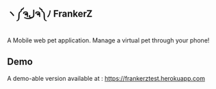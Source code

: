 ## ヽ༼ຈل͜ຈ༽ﾉ FrankerZ

A Mobile web pet application. Manage a virtual pet through your phone!



## Demo
A demo-able version available at :
https://frankerztest.herokuapp.com
